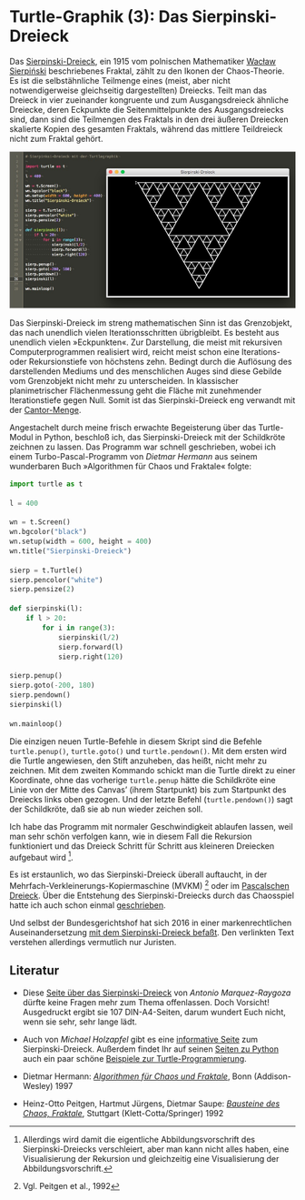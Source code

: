 # Turtle-Graphik (3): Das Sierpinski-Dreieck

Das [Sierpinski-Dreieck](https://de.wikipedia.org/wiki/Sierpinski-Dreieck), ein 1915 vom polnischen Mathematiker [Wacław Sierpiński](https://de.wikipedia.org/wiki/Wac%C5%82aw_Sierpi%C5%84ski) beschriebenes Fraktal, zählt zu den Ikonen der Chaos-Theorie. Es ist die selbstähnliche Teilmenge eines (meist, aber nicht notwendigerweise gleichseitig dargestellten) Dreiecks. Teilt man das Dreieck in vier zueinander kongruente und zum Ausgangsdreieck ähnliche Dreiecke, deren Eckpunkte die Seitenmittelpunkte des Ausgangsdreiecks sind, dann sind die Teilmengen des Fraktals in den drei äußeren Dreiecken skalierte Kopien des gesamten Fraktals, während das mittlere Teildreieck nicht zum Fraktal gehört.

![Screenshot mit Quellcode](images/sierpinski.jpg)

Das Sierpinski-Dreieck im streng mathematischen Sinn ist das Grenzobjekt, das nach unendlich vielen Iterationsschritten übrigbleibt. Es besteht aus unendlich vielen »Eckpunkten«. Zur Darstellung, die meist mit rekursiven Computerprogrammen realisiert wird, reicht meist schon eine Iterations- oder Rekursionstiefe von höchstens zehn. Bedingt durch die Auflösung des darstellenden Mediums und des menschlichen Auges sind diese Gebilde vom Grenzobjekt nicht mehr zu unterscheiden. In klassischer planimetrischer Flächenmessung geht die Fläche mit zunehmender Iterationstiefe gegen Null. Somit ist das Sierpinski-Dreieck eng verwandt mit der [Cantor-Menge](https://de.wikipedia.org/wiki/Cantor-Menge).

Angestachelt durch meine frisch erwachte Begeisterung über das Turtle-Modul in Python, beschloß ich, das Sierpinski-Dreieck mit der Schildkröte zeichnen zu lassen. Das Programm war schnell geschrieben, wobei ich einem Turbo-Pascal-Programm von *Dietmar Hermann* aus seinem wunderbaren Buch »Algorithmen für Chaos und Fraktale« folgte:

~~~python
import turtle as t

l = 400

wn = t.Screen()
wn.bgcolor("black")
wn.setup(width = 600, height = 400)
wn.title("Sierpinski-Dreieck")

sierp = t.Turtle()
sierp.pencolor("white")
sierp.pensize(2)

def sierpinski(l):
    if l > 20:
        for i in range(3):
            sierpinski(l/2)
            sierp.forward(l)
            sierp.right(120)

sierp.penup()
sierp.goto(-200, 180)
sierp.pendown()
sierpinski(l)

wn.mainloop()
~~~

Die einzigen neuen Turtle-Befehle in diesem Skript sind die Befehle `turtle.penup()`, `turtle.goto()` und `turtle.pendown()`. Mit dem ersten wird die Turtle angewiesen, den Stift anzuheben, das heißt, nicht mehr zu zeichnen. Mit dem zweiten Kommando schickt man die Turtle direkt zu einer Koordinate, ohne das vorherige `turtle.penup` hätte die Schildkröte eine Linie von der Mitte des Canvas’ (ihrem Startpunkt) bis zum Startpunkt des Dreiecks links oben gezogen. Und der letzte Befehl (`turtle.pendown()`) sagt der Schildkröte, daß sie ab nun wieder zeichen soll.

Ich habe das Programm mit normaler Geschwindigkeit ablaufen lassen, weil man sehr schön verfolgen kann, wie in diesem Fall die Rekursion funktioniert und das Dreieck Schritt für Schritt aus kleineren Dreiecken aufgebaut wird [^t3fn01].

[^t3fn01]: Allerdings wird damit die eigentliche Abbildungsvorschrift des Sierpinski-Dreiecks verschleiert, aber man kann nicht alles haben, eine Visualisierung der Rekursion und gleichzeitig eine Visualisierung der Abbildungsvorschrift.

Es ist erstaunlich, wo das Sierpinski-Dreieck überall auftaucht, in der Mehrfach-Verkleinerungs-Kopiermaschine (MVKM) [^t3fn02] oder im [Pascalschen Dreieck](https://de.wikipedia.org/wiki/Pascalsches_Dreieck). Über die Entstehung des Sierpinski-Dreiecks durch das Chaosspiel hatte ich auch schon einmal [geschrieben](http://blog.schockwellenreiter.de/2017/01/2017012304.html).

[^t3fn02]: Vgl. Peitgen et al., 1992

Und selbst der Bundesgerichtshof hat sich 2016 in einer markenrechtlichen Auseinandersetzung [mit dem Sierpinski-Dreieck befaßt](https://www.jurion.de/document/fullview/1:7874064,0/). Den verlinkten Text verstehen allerdings vermutlich nur Juristen.

## Literatur

- Diese [Seite über das Sierpinski-Dreieck](http://www.oftenpaper.net/sierpinski.htm) von *Antonio Marquez-Raygoza* dürfte keine Fragen mehr zum Thema offenlassen. Doch Vorsicht! Ausgedruckt ergibt sie 107 DIN-A4-Seiten, darum wundert Euch nicht, wenn sie sehr, sehr lange lädt.

- Auch von *Michael Holzapfel* gibt es eine [informative Seite](http://www.michael-holzapfel.de/themen/sierpinski/sierpinski.htm) zum Sierpinski-Dreieck. Außerdem findet Ihr auf seinen [Seiten zu Python](http://www.michael-holzapfel.de/progs/python/python.htm) auch ein paar schöne [Beispiele zur Turtle-Programmierung](http://www.michael-holzapfel.de/progs/python/python_beisp.htm).

- Dietmar Hermann: *[Algorithmen für Chaos und Fraktale][a1]*, Bonn (Addison-Wesley) 1997

- Heinz-Otto Peitgen, Hartmut Jürgens, Dietmar Saupe: *[Bausteine des Chaos, Fraktale][a2]*, Stuttgart (Klett-Cotta/Springer) 1992


[a1]: https://www.amazon.de/Algorithmen-Chaos-Fraktale-Dietmar-Herrmann/dp/3893196331/ref=as_li_ss_tl?ie=UTF8&qid=1510061315&sr=8-1&keywords=Algorithmen+f%C3%BCr+Chaos+und+Fraktale&dpID=41gCmEsqq0L&preST=_SY264_BO1,204,203,200_QL40_&dpSrc=srch&linkCode=ll1&tag=derschockwell-21&linkId=95771b471d448fceb8f33f9d404ff2a0

[a2]: https://www.amazon.de/Bausteine-Chaos-Fraktale-Heinz-Otto-Peitgen/dp/3540557814/ref=as_li_ss_tl?_encoding=UTF8&psc=1&refRID=6K22M4QHHTMZ80HR82XP&linkCode=ll1&tag=derschockwell-21&linkId=b4d8c3190c13a53b406a8a5cc50c4b5c